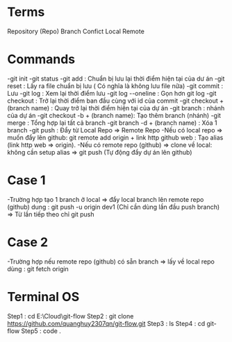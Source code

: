 
# Terms

Repository (Repo)
Branch
Confict
Local
Remote
# Commands

-git init
-git status
-git add : Chuẩn bị lưu lại thời điểm hiện tại của dư án
-git reset : Lấy ra file chuẩn bị lưu ( Có nghĩa là không lưu file nữa)
-git commit : Lưu 
-git log : Xem lại thời điểm lưu 
-git log --oneline : Gọn hơn git log
-git checkout : Trở lại thời điểm ban đầu cùng với id của commit
-git checkout + (branch name) : Quay trở lại thời điểm hiện tại của dự án
-git branch : nhánh của dự án
-git checkout -b + (branch name): Tạo thêm branch (nhánh)
-git merge : Tổng hợp lại tất cả branch
-git branch -d + (branch name) : Xóa 1 branch
-git push : Đẩy từ Local Repo => Remote Repo
-Nếu có local repo => muốn đẩy lên github:
git remote add origin + link http github web : Tạo alias (link http web => origin).
-Nếu có remote repo (github) => clone về local:
không cần setup alias => git push (Tự động đẩy dự án lên github)

# Case 1 
-Trường hợp tạo 1 branch ở local => đẩy local branch lên remote repo (github)
dung : git push -u origin dev1 (Chỉ cần dùng lần đầu push branch) => Từ lần tiếp theo chỉ git push

# Case 2
-Trường hợp nếu remote repo (github) có sẵn branch => lấy về local repo
dùng : git fetch origin

# Terminal OS
Step1 : cd E:\Cloud\git-flow
Step2 : git clone https://github.com/quanghuy2307qn/git-flow.git
Step3 : ls
Step4 : cd git-flow
Step5 : code .